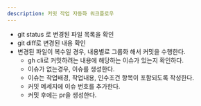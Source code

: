 ```yaml
---
description: 커밋 작업 자동화 워크플로우
---
```


- git status 로 변경된 파일 목록을 확인
- git diff로 변경된 내용 확인
- 변경된 파일이 복수일 경우, 내용별로 그룹화 해서 커밋을 수행한다.
  - gh cli로 커밋하려는 내용에 해당하는 이슈가 있는지 확인하다.
  - 이슈가 없는경우, 이슈를 생성한다.
  - 이슈는 작업배경, 작업내용, 인수조건 항목이 포함되도록 작성한다.
  - 커밋 메세지에 이슈 번호를 추가한다.
  - 커밋 후에는 pr을 생성한다.